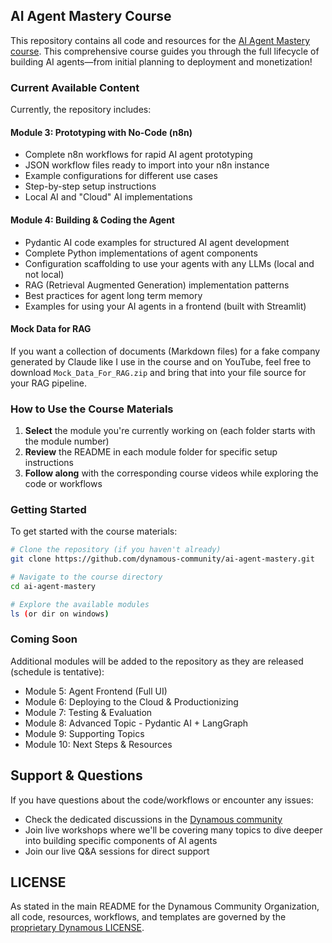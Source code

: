 ## AI Agent Mastery Course

This repository contains all code and resources for the [AI Agent Mastery course](https://community.dynamous.ai/s/ai-mastery-course/). This comprehensive course guides you through the full lifecycle of building AI agents—from initial planning to deployment and monetization!

### Current Available Content

Currently, the repository includes:

#### Module 3: Prototyping with No-Code (n8n)
- Complete n8n workflows for rapid AI agent prototyping
- JSON workflow files ready to import into your n8n instance
- Example configurations for different use cases
- Step-by-step setup instructions
- Local AI and "Cloud" AI implementations

#### Module 4: Building & Coding the Agent
- Pydantic AI code examples for structured AI agent development
- Complete Python implementations of agent components
- Configuration scaffolding to use your agents with any LLMs (local and not local)
- RAG (Retrieval Augmented Generation) implementation patterns
- Best practices for agent long term memory
- Examples for using your AI agents in a frontend (built with Streamlit)

#### Mock Data for RAG

If you want a collection of documents (Markdown files) for a fake company generated by Claude like I use in the course and on YouTube, feel free to download `Mock_Data_For_RAG.zip` and bring that into your file source for your RAG pipeline.

### How to Use the Course Materials

1. **Select** the module you're currently working on (each folder starts with the module number)
2. **Review** the README in each module folder for specific setup instructions
3. **Follow along** with the corresponding course videos while exploring the code or workflows

### Getting Started

To get started with the course materials:

```bash
# Clone the repository (if you haven't already)
git clone https://github.com/dynamous-community/ai-agent-mastery.git

# Navigate to the course directory
cd ai-agent-mastery

# Explore the available modules
ls (or dir on windows)
```

### Coming Soon

Additional modules will be added to the repository as they are released (schedule is tentative):
- Module 5: Agent Frontend (Full UI)
- Module 6: Deploying to the Cloud & Productionizing
- Module 7: Testing & Evaluation
- Module 8: Advanced Topic - Pydantic AI + LangGraph
- Module 9: Supporting Topics
- Module 10: Next Steps & Resources

## Support & Questions

If you have questions about the code/workflows or encounter any issues:
- Check the dedicated discussions in the [Dynamous community](https://community.dynamous.ai)
- Join live workshops where we'll be covering many topics to dive deeper into building specific components of AI agents
- Join our live Q&A sessions for direct support

## LICENSE

As stated in the main README for the Dynamous Community Organization, all code, resources, workflows, and templates are governed by the [proprietary Dynamous LICENSE](LICENSE).